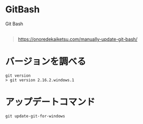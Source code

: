 # GitBash

Git Bash
<br />
<br />

> https://onoredekaiketsu.com/manually-update-git-bash/

# バージョンを調べる

```
git version
> git version 2.16.2.windows.1
```

# アップデートコマンド

```
git update-git-for-windows
```
